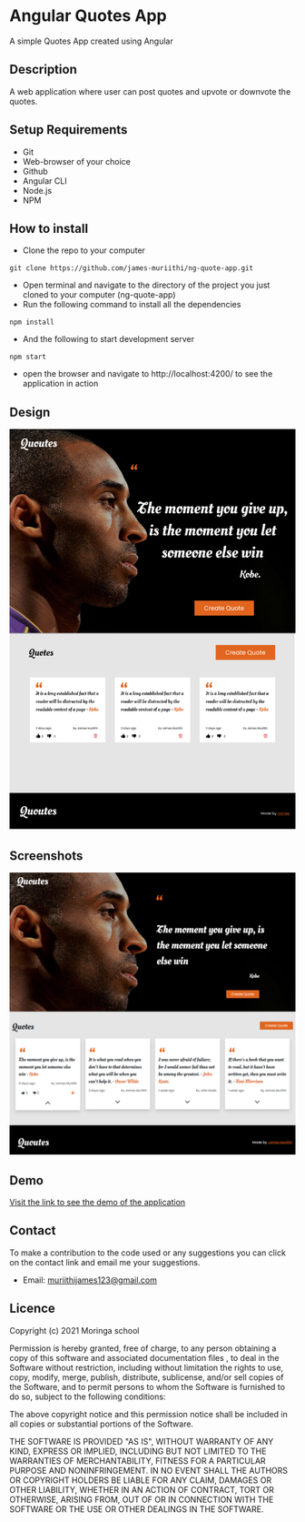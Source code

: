 # Angular Quotes App
A simple Quotes App created using Angular
## Description
A web application where user can post quotes and upvote or downvote the quotes. 
## Setup Requirements
* Git
* Web-browser of your choice
* Github
* Angular CLI
* Node.js
* NPM

## How to install

* Clone the repo to your computer
```shell
git clone https://github.com/james-muriithi/ng-quote-app.git
```
* Open terminal and navigate to the directory of the project you just cloned to your computer (ng-quote-app)
* Run the following command to install all the dependencies
``` 
npm install
```
* And the following to start development server
```
npm start
```
* open the browser and navigate to http://localhost:4200/ to see the application in action

## Design
![Design](./screenshots/design.png)
## Screenshots
![Screenshot](./screenshots/screenshot.png)
## Demo
[Visit the link to see the demo of the application](https://james-muriithi.github.io/ng-quote-app/)
## Contact
To make a contribution to the code used or any suggestions you can click on the contact link and email me your suggestions.
* Email: muriithijames123@gmail.com

## Licence
Copyright (c) 2021 Moringa school

Permission is hereby granted, free of charge, to any person obtaining a copy
of this software and associated documentation files , to deal
in the Software without restriction, including without limitation the rights
to use, copy, modify, merge, publish, distribute, sublicense, and/or sell
copies of the Software, and to permit persons to whom the Software is
furnished to do so, subject to the following conditions:

The above copyright notice and this permission notice shall be included in all
copies or substantial portions of the Software.

THE SOFTWARE IS PROVIDED "AS IS", WITHOUT WARRANTY OF ANY KIND, EXPRESS OR
IMPLIED, INCLUDING BUT NOT LIMITED TO THE WARRANTIES OF MERCHANTABILITY,
FITNESS FOR A PARTICULAR PURPOSE AND NONINFRINGEMENT. IN NO EVENT SHALL THE
AUTHORS OR COPYRIGHT HOLDERS BE LIABLE FOR ANY CLAIM, DAMAGES OR OTHER
LIABILITY, WHETHER IN AN ACTION OF CONTRACT, TORT OR OTHERWISE, ARISING FROM,
OUT OF OR IN CONNECTION WITH THE SOFTWARE OR THE USE OR OTHER DEALINGS IN THE
SOFTWARE.